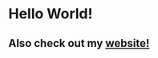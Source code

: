 # Hello World!
## Also check out my [website!](https://www.youtube.com/watch?v=dQw4w9WgXcQ&list=RDdQw4w9WgXcQ)

